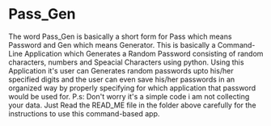 # Pass_Gen
The word Pass_Gen is basically a short form for Pass which means Password and Gen which means Generator.
This is basically a Command-Line Application which Generates a Random Password consisting of random characters, numbers and Speacial Characters using python.
Using this Application it's user can Generates random passwords upto his/her specified digits and the user can even save his/her passwords in an organized way by properly specifying for which application that password would be used for.
P.s: Don't worry it's a simple code i am not collecting your data. Just Read the READ_ME file in the folder above carefully for the instructions to use this command-based app.
